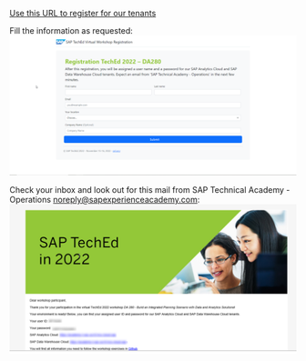 [Use this URL to register for our tenants](https://teched-reg-virtual-workshop-ui.cfapps.eu10-004.hana.ondemand.com/DA280/index.html)

Fill the information as requested:
<br>![](exercises/00_Register/images/00_Register.png)

Check your inbox and look out for this mail from SAP Technical Academy - Operations <noreply@sapexperienceacademy.com>:
<br>![](exercises/00_Register/images/00_Mail.png)

